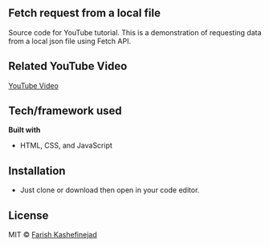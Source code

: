 ## Fetch request from a local file

Source code for YouTube tutorial.  This is a demonstration of requesting data from a local json file using Fetch API.  

## Related YouTube Video
[YouTube Video](https://youtu.be/djVtIny0soo)

## Tech/framework used

<b>Built with</b>
- HTML, CSS, and JavaScript


## Installation
* Just clone or download then open in your code editor.

## License

MIT © [Farish Kashefinejad]()